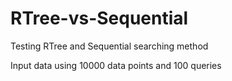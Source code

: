# RTree-vs-Sequential
Testing RTree and Sequential searching method

Input data using 10000 data points and 100 queries
